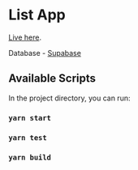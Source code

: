 # List App

 [Live here](https://github.com/facebook/create-react-app).
 
 Database -  [Supabase](https://supabase.com/)

## Available Scripts

In the project directory, you can run:

### `yarn start`

### `yarn test`

### `yarn build`



